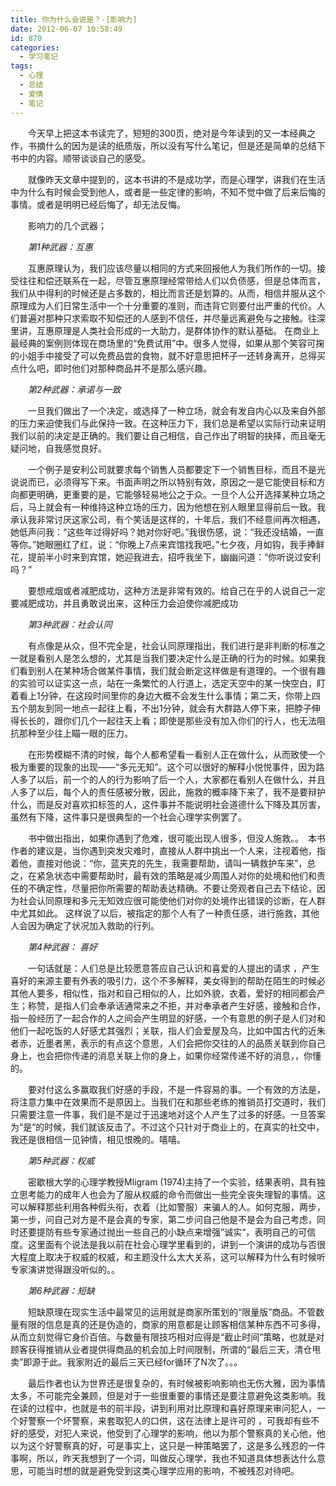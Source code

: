 ```yaml
---
title: 你为什么会说是？-[影响力]
date: 2012-06-07 10:58:49
id: 870
categories:
  - 学习笔记
tags:
  - 心理
  - 总结
  - 爱情
  - 笔记
---
```


　　今天早上把这本书读完了，短短的300页，绝对是今年读到的又一本经典之作，书摘什么的因为是读的纸质版，所以没有写什么笔记，但是还是简单的总结下书中的内容。顺带谈谈自己的感受。

　　就像昨天文章中提到的，这本书讲的不是成功学，而是心理学，讲我们在生活中为什么有时候会受到他人，或者是一些定律的影响，不知不觉中做了后来后悔的事情。或者是明明已经后悔了，却无法反悔。

　　影响力的几个武器；

　　_第1种武器：互惠_

　　互惠原理认为，我们应该尽量以相同的方式来回报他人为我们所作的一切。接受往往和偿还联系在一起，尽管互惠原理经常带给人们以负债感，但是总体而言，我们从中得利的时候还是占多数的，相比而言还是划算的。从而，相信并服从这个原理成为人们日常生活中一个十分重要的准则，而违背它则要付出严重的代价。人们普遍对那种只求索取不知偿还的人感到不信任，并尽量远离避免与之接触。往深里讲，互惠原理是人类社会形成的一大助力，是群体协作的默认基础。 在商业上最经典的案例则体现在商场里的“免费试用”中。很多人觉得，如果从那个笑容可掬的小姐手中接受了可以免费品尝的食物，就不好意思把杯子一还转身离开，总得买点什么吧，即时他们对那种商品并不是那么感兴趣。

　　_第2种武器：承诺与一致_

　　一旦我们做出了一个决定，或选择了一种立场，就会有发自内心以及来自外部的压力来迫使我们与此保持一致。在这种压力下，我们总是希望以实际行动来证明我们以前的决定是正确的。我们要让自己相信，自己作出了明智的抉择，而且毫无疑问地，自我感觉良好。

　　一个例子是安利公司就要求每个销售人员都要定下一个销售目标，而且不是光说说而已，必须得写下来。书面声明之所以特别有效，原因之一是它能使目标和方向都更明确，更重要的是，它能够轻易地公之于众。一旦个人公开选择某种立场之后，马上就会有一种维持这种立场的压力，因为他想在别人眼里显得前后一致。我承认我非常讨厌这家公司，有个笑话是这样的，十年后，我们不经意间再次相遇，她低声问我：“这些年过得好吗？她对你好吧。”我很伤感，说：“我还没结婚，一直等你。”她眼圈红了红，说：“你晚上7点来宾馆找我吧。”七夕夜，月如钩，我手捧鲜花，提前半小时来到宾馆，她迎我进去，招呼我坐下，幽幽问道：“你听说过安利吗？”

　　要想戒烟或者减肥成功，这种方法是非常有效的。给自己在乎的人说自己一定要减肥成功，并且勇敢说出来，这种压力会迫使你减肥成功

　　_第3种武器：社会认同_

　　有点像是从众，但不完全是，社会认同原理指出，我们进行是非判断的标准之一就是看别人是怎么想的，尤其是当我们要决定什么是正确的行为的时候。如果我们看到别人在某种场合做某件事情，我们就会断定这样做是有道理的。一个很有趣的实验可以证实这一点，站在一条繁忙的人行道上，选定天空中的某一快空白，盯着看上1分钟，在这段时间里你的身边大概不会发生什么事情；第二天，你带上四五个朋友到同一地点一起往上看，不出1分钟，就会有大群路人停下来，把脖子伸得长长的，跟你们几个一起往天上看；即使是那些没有加入你们的行人，也无法阻抗那种至少往上瞄一眼的压力。

　　在形势模糊不清的时候，每个人都希望看一看别人正在做什么，从而致使一个极为重要的现象的出现――“多元无知”。这个可以很好的解释小悦悦事件，因为路人多了以后，前一个的人的行为影响了后一个人，大家都在看别人在做什么，并且人多了以后，每个人的责任感被分散，因此，施救的概率降下来了，我不是要辩护什么，而是反对喜欢扣标签的人，这件事并不能说明社会道德什么下降及其厉害，虽然有下降，这件事只是很典型的一个社会心理学实例罢了。

　　书中做出指出，如果你遇到了危难，很可能出现人很多，但没人施救。。　本书作者的建议是，当你遇到突发灾难时，直接从人群中挑出一个人来，注视着他，指着他，直接对他说：“你，蓝夹克的先生，我需要帮助，请叫一辆救护车来”，总之，在紧急状态中需要帮助时，最有效的策略是减少周围人对你的处境和他们和责任的不确定性，尽量把你所需要的帮助表达精确。不要让旁观者自己去下结论，因为社会认同原理和多元无知效应很可能使他们对你的处境作出错误的诊断，在人群中尤其如此。 这样说了以后，被指定的那个人有了一种责任感，进行施救，其他人会因为确定了状况加入救助的行列。

　　_第4种武器： 喜好_

　　一句话就是：人们总是比较愿意答应自己认识和喜爱的人提出的请求 ，产生喜好的来源主要有外表的吸引力，这个不多解释，美女得到的帮助在陌生的时候必其他人要多，相似性，指对和自己相似的人，比如外貌，衣着，爱好的相同都会产生；称赞，是指人们会奉承话通常来之不拒，并对奉承者产生好感，接触和合作，指一般经历了一起合作的人之间会产生明显的好感，一个有意思的例子是人们对和他们一起吃饭的人好感尤其强烈；关联，指人们会爱屋及乌，比如中国古代的近朱者赤，近墨者黑，表示的有点这个意思，人们会把你交往的人的品质关联到你自己身上，也会把你传递的消息关联上你的身上，如果你经常传递不好的消息，，你懂的。

　　要对付这么多赢取我们好感的手段，不是一件容易的事。一个有效的方法是，将注意力集中在效果而不是原因上。当我们在和那些老练的推销员打交道时，我们只需要注意一件事，我们是不是过于迅速地对这个人产生了过多的好感。一旦答案为“是”的时候，我们就该反击了。不过这个只针对于商业上的，在真实的社交中，我还是很相信一见钟情，相见恨晚的。嘻嘻。

　　_第5种武器：权威_

　　密歇根大学的心理学教授Mligram (1974)主持了一个实验，结果表明，具有独立思考能力的成年人也会为了服从权威的命令而做出一些完全丧失理智的事情。这可以解释那些利用各种假头衔，衣着（比如警服）来骗人的人。如何克服，两步，第一步，问自己对方是不是会真的专家，第二步问自己他是不是会为自己考虑，同时还要提防有些专家通过抛出一些自己的小缺点来增强”诚实“，表明自己的可信度。这里面有个说法是我以前在社会心理学里看到的，讲到一个演讲的成功与否很大程度上取决于权威的权威，和主题没什么太大关系，这可以解释为什么有时候听专家演讲觉得跟没听似的。。

　　_第6种武器：短缺_

　　短缺原理在现实生活中最常见的运用就是商家所策划的“限量版”商品。不管数量有限的信息是真的还是伪造的，商家的用意都是让顾客相信某种东西不可多得，从而立刻觉得它身价百倍。与数量有限技巧相对应得是“截止时间”策略，也就是对顾客获得推销从业者提供得商品的机会加上时间限制，所谓的“最后三天，清仓甩卖”即源于此。我家附近的最后三天已经for循环了N次了。。。

　　最后作者也认为世界还是很复杂的，有时候被影响影响也无伤大雅，因为事情太多，不可能完全兼顾，但是对于一些很重要的事情还是要注意避免这类影响。我在读的过程中，也就是书的前半段，讲到利用对比原理和喜好原理来审问犯人，一个好警察一个坏警察，来套取犯人的口供，这在法律上是许可的 ，可我却有些不好的感受，对犯人来说，他受到了心理学的影响，他以为那个警察真的关心他，他以为这个好警察真的好，可是事实上，这只是一种策略罢了，这是多么残忍的一件事啊，所以，昨天我想到了一个词，叫做反心理学，我也不知道具体想表达什么意思，可能当时想的就是避免受到这类心理学应用的影响，不被残忍对待吧。